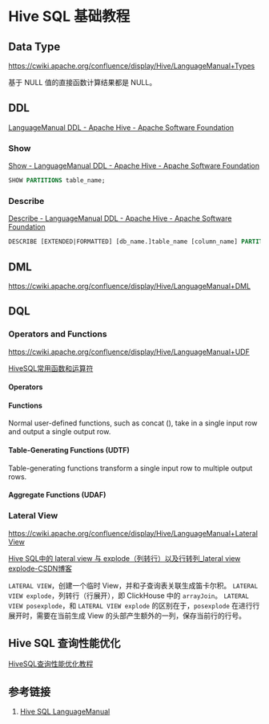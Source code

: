 # Hive SQL 基础教程


## Data Type

https://cwiki.apache.org/confluence/display/Hive/LanguageManual+Types

基于 NULL 值的直接函数计算结果都是 NULL。

## DDL

[LanguageManual DDL - Apache Hive - Apache Software Foundation](https://cwiki.apache.org/confluence/display/Hive/LanguageManual+DDL)


### Show

[Show - LanguageManual DDL - Apache Hive - Apache Software Foundation](https://cwiki.apache.org/confluence/display/Hive/LanguageManual+DDL#LanguageManualDDL-Show)

```sql
SHOW PARTITIONS table_name;
```


### Describe

[Describe - LanguageManual DDL - Apache Hive - Apache Software Foundation](https://cwiki.apache.org/confluence/display/Hive/LanguageManual+DDL#LanguageManualDDL-Describe)

```sql
DESCRIBE [EXTENDED|FORMATTED] [db_name.]table_name [column_name] PARTITION partition_spec;
```


## DML

https://cwiki.apache.org/confluence/display/Hive/LanguageManual+DML



## DQL


### Operators and Functions

https://cwiki.apache.org/confluence/display/Hive/LanguageManual+UDF

[HiveSQL常用函数和运算符](work/component/Big-Data/Apache-Hive/Apache-Hive-SQL/HiveSQL常用函数和运算符.md)

#### Operators

#### Functions

Normal user-defined functions, such as concat (), take in a single input row and output a single output row.

#### Table-Generating Functions (UDTF)

Table-generating functions transform a single input row to multiple output rows.
 
#### Aggregate Functions (UDAF)



### Lateral View

https://cwiki.apache.org/confluence/display/Hive/LanguageManual+LateralView

[Hive SQL中的 lateral view 与 explode（列转行）以及行转列\_lateral view explode-CSDN博客](https://blog.csdn.net/qq_42374697/article/details/115273726)


`LATERAL VIEW`，创建一个临时 View，并和子查询表关联生成笛卡尔积。
`LATERAL VIEW explode`，列转行（行展开），即 ClickHouse 中的 `arrayJoin`。 
`LATERAL VIEW posexplode`，和 `LATERAL VIEW explode` 的区别在于，`posexplode` 在进行行展开时，需要在当前生成 View 的头部产生额外的一列，保存当前行的行号。

## Hive SQL 查询性能优化

[HiveSQL查询性能优化教程](work/component/Big-Data/Apache-Hive/Apache-Hive-SQL/HiveSQL查询性能优化教程.md)

## 参考链接
1. [Hive SQL LanguageManual](https://cwiki.apache.org/confluence/display/Hive/LanguageManual)
